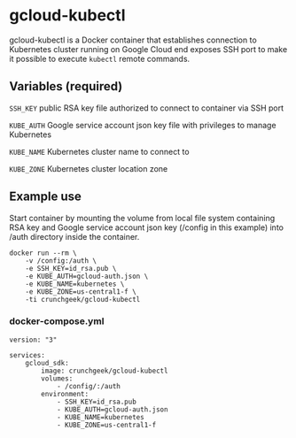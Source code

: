 # gcloud-kubectl

gcloud-kubectl is a Docker container that establishes connection to Kubernetes cluster running on Google Cloud end exposes SSH port to make it possible to execute `kubectl` remote commands.

## Variables (required)

`SSH_KEY` 
public RSA key file authorized to connect to container via SSH port

`KUBE_AUTH`
Google service account json key file with privileges to manage Kubernetes

`KUBE_NAME`
Kubernetes cluster name to connect to

`KUBE_ZONE`
Kubernetes cluster location zone

## Example use

Start container by mounting the volume from local file system containing RSA key and Google service account json key (/config in this example) into /auth directory inside the container.

```
docker run --rm \
    -v /config:/auth \
    -e SSH_KEY=id_rsa.pub \
    -e KUBE_AUTH=gcloud-auth.json \
    -e KUBE_NAME=kubernetes \
    -e KUBE_ZONE=us-central1-f \
    -ti crunchgeek/gcloud-kubectl
```

### docker-compose.yml

```
version: "3"

services:
    gcloud_sdk:
        image: crunchgeek/gcloud-kubectl
        volumes:
            - /config/:/auth
        environment:
            - SSH_KEY=id_rsa.pub
            - KUBE_AUTH=gcloud-auth.json
            - KUBE_NAME=kubernetes
            - KUBE_ZONE=us-central1-f
```
